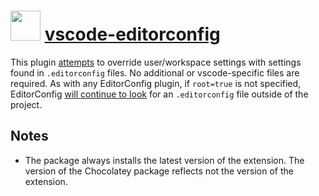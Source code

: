 # <img src="https://cdn.rawgit.com/pascalberger/chocolatey-packages/885495fc3e3a6450c6173d2d654f3baf351f7388/icons/vscode-editorconfig.png" width="48" height="48"/> [vscode-editorconfig](https://chocolatey.org/packages/vscode-editorconfig)

This plugin [attempts](https://marketplace.visualstudio.com/items?itemName=EditorConfig.EditorConfig#known-issues) to override user/workspace settings with settings found in `.editorconfig` files. No additional or vscode-specific files are required. As with any EditorConfig plugin, if `root=true` is not specified, EditorConfig [will continue to look](https://editorconfig.org/#file-location) for an `.editorconfig` file outside of the project.

## Notes

* The package always installs the latest version of the extension.
  The version of the Chocolatey package reflects not the version of the extension.
